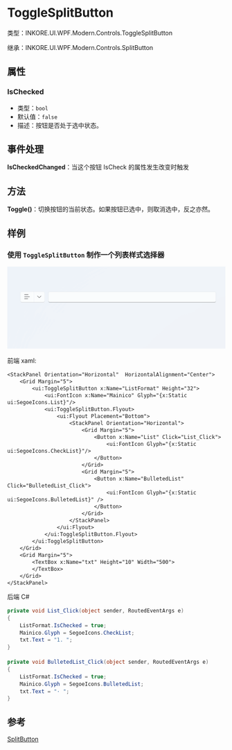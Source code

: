 # ToggleSplitButton

类型：INKORE.UI.WPF.Modern.Controls.ToggleSplitButton

继承：INKORE.UI.WPF.Modern.Controls.SplitButton

## 属性

### IsChecked

- 类型：`bool`
- 默认值：`false`
- 描述：按钮是否处于选中状态。

## 事件处理

**IsCheckedChanged**：当这个按钮 IsCheck 的属性发生改变时触发

## 方法

**Toggle()**：切换按钮的当前状态。如果按钮已选中，则取消选中，反之亦然。

## 样例

### 使用 `ToggleSplitButton` 制作一个列表样式选择器

![](./../../images/ToggleSplitButton/1.gif)

前端 xaml:

```xaml
<StackPanel Orientation="Horizontal"  HorizontalAlignment="Center">
    <Grid Margin="5">
        <ui:ToggleSplitButton x:Name="ListFormat" Height="32">
            <ui:FontIcon x:Name="Mainico" Glyph="{x:Static ui:SegoeIcons.List}"/>
            <ui:ToggleSplitButton.Flyout>
                <ui:Flyout Placement="Bottom">
                    <StackPanel Orientation="Horizontal">
                        <Grid Margin="5">
                            <Button x:Name="List" Click="List_Click">
                                <ui:FontIcon Glyph="{x:Static ui:SegoeIcons.CheckList}"/>
                            </Button>
                        </Grid>
                        <Grid Margin="5">
                            <Button x:Name="BulletedList" Click="BulletedList_Click">
                                <ui:FontIcon Glyph="{x:Static ui:SegoeIcons.BulletedList}" />
                            </Button>
                        </Grid>
                    </StackPanel>
                </ui:Flyout>
            </ui:ToggleSplitButton.Flyout>
        </ui:ToggleSplitButton>
    </Grid>
    <Grid Margin="5">
        <TextBox x:Name="txt" Height="10" Width="500">
        </TextBox>
    </Grid>
</StackPanel>
```

后端 C#

```csharp
private void List_Click(object sender, RoutedEventArgs e)
{
    ListFormat.IsChecked = true;
    Mainico.Glyph = SegoeIcons.CheckList;
    txt.Text = "1. ";
}

private void BulletedList_Click(object sender, RoutedEventArgs e)
{
    ListFormat.IsChecked = true;
    Mainico.Glyph = SegoeIcons.BulletedList;
    txt.Text = "· ";
}
```

## 参考

[SplitButton](SplitButton.md)
